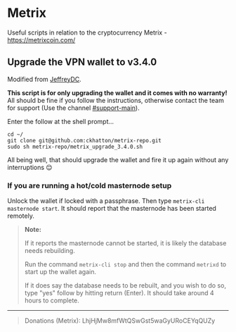 
# Metrix

Useful scripts in relation to the cryptocurrency Metrix - https://metrixcoin.com/

## Upgrade the VPN wallet to v3.4.0

Modified from [JeffreyDC](https://github.com/JeffreyDC/Metrix/blob/master/install.sh).

**This script is for only upgrading the wallet and it comes with no warranty!**
All should be fine if you follow the instructions, otherwise contact the team for support (Use the channel [#support-main](https://discord.gg/FJ2CqD)).

Enter the follow at the shell prompt...

```
cd ~/
git clone git@github.com:ckhatton/metrix-repo.git
sudo sh metrix-repo/metrix_upgrade_3.4.0.sh
```

All being well, that should upgrade the wallet and fire it up again without any interruptions 😌

### If you are running a hot/cold masternode setup

Unlock the wallet if locked with a passphrase. Then type `metrix-cli masternode start`. It should report that the masternode has been started remotely.

> **Note:**
>
> If it reports the masternode cannot be started, it is likely the database needs rebuilding.
> 
> Run the command `metrix-cli stop` and then the command `metrixd` to start up the wallet again.
>
> If it does say the database needs to be rebuilt, and you wish to do so, type "yes" follow by hitting return (Enter). It should take around 4 hours to complete.

---

> Donations (Metrix):
> LhjHjMw8mfWtQSwGst5waGyURoCEYqQUZy

